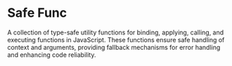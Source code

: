 # Safe Func

A collection of type-safe utility functions for binding, applying, calling, and executing functions in JavaScript. These functions ensure safe handling of context and arguments, providing fallback mechanisms for error handling and enhancing code reliability.